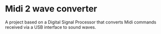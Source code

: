 # Midi 2 wave converter 
A project based on a Digital Signal Processor that converts Midi commands received via a USB interface to sound waves.
